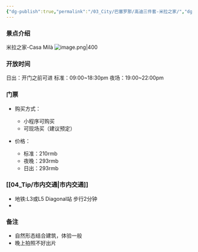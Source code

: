 ```yaml
---
{"dg-publish":true,"permalink":"/03_City/巴塞罗那/高迪三件套-米拉之家/","dgPassFrontmatter":true}
---
```


### 景点介绍
米拉之家-Casa Milà
![image.png|400](https://obsidan-1314364309.cos.ap-beijing.myqcloud.com/obsidan/20250303024225678.png)

### 开放时间
日出：开门之前可进
标准：09:00~18:30pm
夜场：19:00~22:00pm

### 门票
+ 购买方式：
	+ 小程序可购买
	+ 可现场买（建议预定）

+ 价格：
	+ 标准：210rmb
	+ 夜晚：293rmb
	+ 日出：293rmb

###  [[04_Tip/市内交通\|市内交通]]
+ 地铁:L3或L5 Diagonal站 步行2分钟
+ 
### 备注
+ 自然形态结合建筑，体验一般
+ 晚上拍照不好出片
